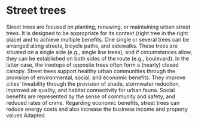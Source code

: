 # Street trees
Street trees are focused on planting, renewing, or maintaining urban street trees. It is designed to be appropriate for its context (right tree in the right place) and to achieve multiple benefits. One single or several trees can be arranged along streets, bicycle paths, and sidewalks. These trees are situated on a single side (e.g., single line trees), and if circumstances allow, they can be established on both sides of the route (e.g., boulevard). In the latter case, the treetops of opposite trees often form a (nearly) closed canopy. Street trees support healthy urban communities through the provision of environmental, social, and economic benefits. They improve cities’ liveability through the provision of shade, stormwater reduction, improved air quality, and habitat connectivity for urban fauna. Social benefits are represented by the sense of community and safety, and reduced rates of crime. Regarding economic benefits, street trees can reduce energy costs and also increase the business income and property values Adapted
